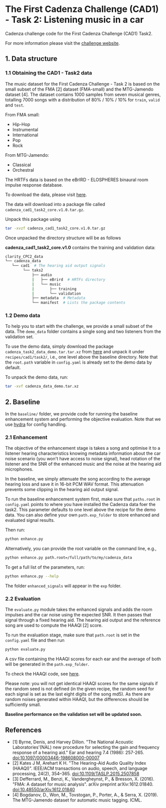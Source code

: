 # The First Cadenza Challenge (CAD1) - Task 2: Listening music in a car

Cadenza challenge code for the First Cadenza Challenge (CAD1) Task2.

For more information please visit the [challenge website](https://cadenzachallenge.org/docs/cadenza1/cc1_intro).

## 1. Data structure

### 1.1 Obtaining the CAD1 - Task2 data

The music dataset for the First Cadenza Challenge - Task 2 is based on the small subset of the FMA [2] dataset
(FMA-small) and the MTG-Jamendo dataset [4]. The dataset contains 1000 samples from seven musical genres,
totalling 7000 songs with a distribution of 80% / 10% / 10% for `train`, `valid` and `test`.

From FMA small:

* Hip-Hop
* Instrumental
* International
* Pop
* Rock

From MTG-Jamendo:

* Classical
* Orchestral

The HRTFs data is based on the eBrIRD - ELOSPHERES binaural room impulse response database.

To download the data, please visit [here](https://forms.gle/9L5ncYKe2YhD5c828).

The data will download into a package file called `cadenza_cad1_task2_core.v1.0.tar.gz`.

Unpack this package using

```bash
tar -xvzf cadenza_cad1_task2_core.v1.0.tar.gz
```

Once unpacked the directory structure will be as follows

**cadenza_cad1_task2_core.v1.0** contains the training and validation data:

```bash
clarity_CPC2_data
└── cadenza_data
   └── cad1  # The hearing aid output signals
        └── taks2
            ├── audio
            |   ├── eBrird  # HRTFs directory
            |   └── music
            |       ├── training
            |       └── validation
            ├── metadata  # Metadata
            └── manifest  # Lists the package contents
```

### 1.2 Demo data

To help you to start with the challenge, we provide a small subset of the data.
The `demo_data` folder contains a single song and two listeners from the validation set.

To use the demo data, simply download the package `cadenza_task2_data_demo.tar.tar.xz`
from [here](https://drive.google.com/drive/folders/1On5Bv7Sd6zLZWfA76jdkM-FmGS61Mbi-?usp=share_link)
and unpack it under `recipes/cad1/task2/`, i.e., one level above the baseline directory.
Note that the `root.path` variable in `config.yaml` is already set to the demo data by default.

To unpack the demo data, run:

```bash
tar -xvf cadenza_data_demo.tar.xz
```

## 2. Baseline

In the `baseline/` folder, we provide code for running the baseline enhancement system and performing
the objective evaluation. Note that we use [hydra](https://hydra.cc/docs/intro/) for config handling.

### 2.1 Enhancement

The objective of the enhancement stage is takes a song and optimise it to a listener hearing characteristics
knowing metadata information about the car noise scenario (you won't have access to noise signal), head
rotation of the listener and the SNR of the enhanced music and the noise at the hearing aid microphones.

In the baseline, we simply attenuate the song according to the average hearing loss and save it in 16-bit PCM WAV format.
This attenuation prevents some clipping in the hearing aid output signal.

To run the baseline enhancement system first, make sure that `paths.root` in `config.yaml` points to
where you have installed the Cadenza data foer the task2. This parameter defaults to one level above the recipe
for the demo data. You can also define your own `path.exp_folder` to store enhanced and evaluated signal results.

Then run:

```bash
python enhance.py
```

Alternatively, you can provide the root variable on the command line, e.g.,

```bash
python enhance.py path.root=/full/path/to/my/cadenza_data
```

To get a full list of the parameters, run:

```bash
python enhance.py --help
```

The folder `enhanced_signals` will appear in the `exp` folder.

### 2.2 Evaluation

The `evaluate.py` module takes the enhanced signals and adds the room impulses and the car noise using
the expected SNR. It then passes that signal through a fixed hearing aid. The hearing aid output and
the reference song are used to compute the HAAQI [2] score.

To run the evaluation stage, make sure that `path.root` is set in the `config.yaml` file and then run

```bash
python evaluate.py
```

A csv file containing the HAAQI scores for each ear and the average of both will be generated in
the `path.exp_folder`.

To check the HAAQI code, see [here](../../../../clarity/evaluator/haaqi).

Please note: you will not get identical HAAQI scores for the same signals if the random seed is not defined
(in the given recipe, the random seed for each signal is set as the last eight digits of the song md5).
As there are random noises generated within HAAQI, but the differences should be sufficiently small.

**Baseline performance on the validation set will be updated soon.**

## References

* [1] Byrne, Denis, and Harvey Dillon. "The National Acoustic Laboratories'(NAL) new procedure for selecting the gain and frequency response of a hearing aid." Ear and hearing 7.4 (1986): 257-265. [doi:10.1097/00003446-198608000-00007](https://doi.org/10.1097/00003446-198608000-00007)
* [2] Kates J M, Arehart K H. "The Hearing-Aid Audio Quality Index (HAAQI)". IEEE/ACM transactions on audio, speech, and language processing, 24(2), 354–365. [doi:10.1109/TASLP.2015.2507858](https://doi.org/10.1109%2FTASLP.2015.2507858)
* [3] Defferrard, M., Benzi, K., Vandergheynst, P., & Bresson, X. (2016). "FMA: A dataset for music analysis". arXiv preprint arXiv:1612.01840. [doi:10.48550/arXiv.1612.01840](https://doi.org/10.48550/arXiv.1612.01840)
* [4] Bogdanov, D., Won, M., Tovstogan, P., Porter, A., & Serra, X. (2019). The MTG-Jamendo dataset for automatic music tagging. ICML.

